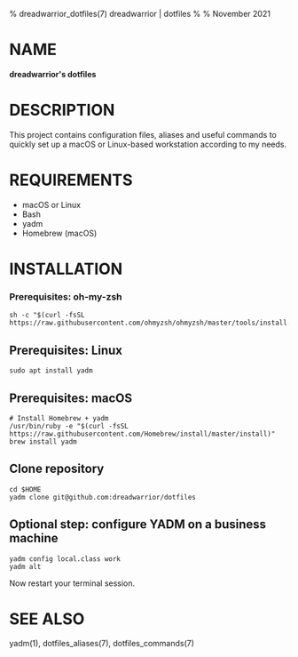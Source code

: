% dreadwarrior_dotfiles(7) dreadwarrior | dotfiles
%
% November 2021

# NAME

**dreadwarrior's dotfiles**

# DESCRIPTION

This project contains configuration files, aliases and useful commands to
quickly set up a macOS or Linux-based workstation according to my needs.

# REQUIREMENTS

- macOS or Linux
- Bash
- yadm
- Homebrew (macOS)

# INSTALLATION

### Prerequisites: oh-my-zsh

    sh -c "$(curl -fsSL https://raw.githubusercontent.com/ohmyzsh/ohmyzsh/master/tools/install.sh)"

## Prerequisites: Linux

    sudo apt install yadm

## Prerequisites: macOS

    # Install Homebrew + yadm
    /usr/bin/ruby -e "$(curl -fsSL https://raw.githubusercontent.com/Homebrew/install/master/install)"
    brew install yadm

## Clone repository

    cd $HOME
    yadm clone git@github.com:dreadwarrior/dotfiles

## Optional step: configure YADM on a business machine

    yadm config local.class work
    yadm alt

Now restart your terminal session.

# SEE ALSO

yadm(1), dotfiles_aliases(7), dotfiles_commands(7)
